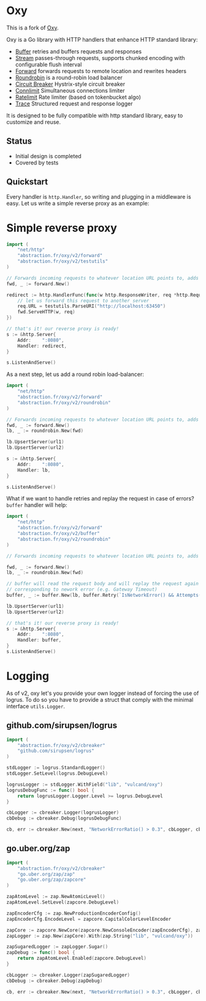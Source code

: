 Oxy
===

This is a fork of [Oxy](https://github.com/vulcand/oxy/).

Oxy is a Go library with HTTP handlers that enhance HTTP standard library:

* [Buffer](https://pkg.go.dev/abstraction.fr/oxy/v2/buffer) retries and buffers requests and responses
* [Stream](https://pkg.go.dev/abstraction.fr/oxy/v2/stream) passes-through requests, supports chunked encoding with configurable flush interval
* [Forward](https://pkg.go.dev/abstraction.fr/oxy/v2/forward) forwards requests to remote location and rewrites headers
* [Roundrobin](https://pkg.go.dev/abstraction.fr/oxy/v2/roundrobin) is a round-robin load balancer
* [Circuit Breaker](https://pkg.go.dev/abstraction.fr/oxy/v2/cbreaker) Hystrix-style circuit breaker
* [Connlimit](https://pkg.go.dev/abstraction.fr/oxy/v2/connlimit) Simultaneous connections limiter
* [Ratelimit](https://pkg.go.dev/abstraction.fr/oxy/v2/ratelimit) Rate limiter (based on tokenbucket algo)
* [Trace](https://pkg.go.dev/abstraction.fr/oxy/v2/trace) Structured request and response logger

It is designed to be fully compatible with http standard library, easy to customize and reuse.

Status
------

* Initial design is completed
* Covered by tests

Quickstart
----------

Every handler is ``http.Handler``, so writing and plugging in a middleware is easy. Let us write a simple reverse proxy as an example:

Simple reverse proxy
====================

```go
import (
	"net/http"
	"abstraction.fr/oxy/v2/forward"
	"abstraction.fr/oxy/v2/testutils"
)

// Forwards incoming requests to whatever location URL points to, adds proper forwarding headers
fwd, _ := forward.New()

redirect := http.HandlerFunc(func(w http.ResponseWriter, req *http.Request) {
	// let us forward this request to another server
	req.URL = testutils.ParseURI("http://localhost:63450")
	fwd.ServeHTTP(w, req)
})

// that's it! our reverse proxy is ready!
s := &http.Server{
	Addr:    ":8080",
	Handler: redirect,
}

s.ListenAndServe()
```

As a next step, let us add a round robin load-balancer:


```go
import (
	"net/http"
	"abstraction.fr/oxy/v2/forward"
	"abstraction.fr/oxy/v2/roundrobin"
)

// Forwards incoming requests to whatever location URL points to, adds proper forwarding headers
fwd, _ := forward.New()
lb, _ := roundrobin.New(fwd)

lb.UpsertServer(url1)
lb.UpsertServer(url2)

s := &http.Server{
	Addr:    ":8080",
	Handler: lb,
}

s.ListenAndServe()
```

What if we want to handle retries and replay the request in case of errors? `buffer` handler will help:


```go
import (
	"net/http"
	"abstraction.fr/oxy/v2/forward"
	"abstraction.fr/oxy/v2/buffer"
	"abstraction.fr/oxy/v2/roundrobin"
)

// Forwards incoming requests to whatever location URL points to, adds proper forwarding headers

fwd, _ := forward.New()
lb, _ := roundrobin.New(fwd)

// buffer will read the request body and will replay the request again in case if forward returned status
// corresponding to nework error (e.g. Gateway Timeout)
buffer, _ := buffer.New(lb, buffer.Retry(`IsNetworkError() && Attempts() < 2`))

lb.UpsertServer(url1)
lb.UpsertServer(url2)

// that's it! our reverse proxy is ready!
s := &http.Server{
	Addr:    ":8080",
	Handler: buffer,
}
s.ListenAndServe()
```

Logging
=======

As of v2, oxy let's you provide your own logger instead of forcing the use of logrus.
To do so you have to provide a struct that comply with the minimal interface `utils.Logger`.

github.com/sirupsen/logrus
--------------------------

```go
import (
	"abstraction.fr/oxy/v2/cbreaker"
	"github.com/sirupsen/logrus"
)

stdLogger := logrus.StandardLogger()
stdLogger.SetLevel(logrus.DebugLevel)

logrusLogger := stdLogger.WithField("lib", "vulcand/oxy")
logrusDebugFunc := func() bool {
	return logrusLogger.Logger.Level >= logrus.DebugLevel
}

cbLogger := cbreaker.Logger(logrusLogger)
cbDebug := cbreaker.Debug(logrusDebugFunc)

cb, err := cbreaker.New(next, "NetworkErrorRatio() > 0.3", cbLogger, cbDebug)
```

go.uber.org/zap
---------------

```go
import (
	"abstraction.fr/oxy/v2/cbreaker"
	"go.uber.org/zap/zap"
	"go.uber.org/zap/zapcore"
)

zapAtomLevel := zap.NewAtomicLevel()
zapAtomLevel.SetLevel(zapcore.DebugLevel)

zapEncoderCfg := zap.NewProductionEncoderConfig()
zapEncoderCfg.EncodeLevel = zapcore.CapitalColorLevelEncoder

zapCore := zapcore.NewCore(zapcore.NewConsoleEncoder(zapEncoderCfg), zapcore.Lock(os.Stdout), zapAtomLevel)
zapLogger := zap.New(zapCore).With(zap.String("lib", "vulcand/oxy"))

zapSugaredLogger := zapLogger.Sugar()
zapDebug := func() bool {
	return zapAtomLevel.Enabled(zapcore.DebugLevel)
}

cbLogger := cbreaker.Logger(zapSugaredLogger)
cbDebug := cbreaker.Debug(zapDebug)

cb, err := cbreaker.New(next, "NetworkErrorRatio() > 0.3", cbLogger, cbDebug)
```
